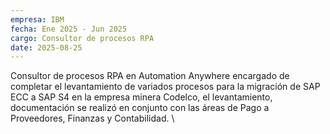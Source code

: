 ```yaml
---
empresa: IBM
fecha: Ene 2025 - Jun 2025
cargo: Consultor de procesos RPA
date: 2025-08-25
---
```


Consultor de procesos RPA en Automation Anywhere encargado de completar el levantamiento de variados procesos para la
migración de SAP ECC a SAP S4 en la empresa minera Codelco, el levantamiento, documentación se realizó en conjunto con las
áreas de Pago a Proveedores, Finanzas y Contabilidad.
\
